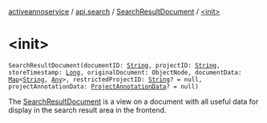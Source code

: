 [activeannoservice](../../index.md) / [api.search](../index.md) / [SearchResultDocument](index.md) / [&lt;init&gt;](./-init-.md)

# &lt;init&gt;

`SearchResultDocument(documentID: `[`String`](https://kotlinlang.org/api/latest/jvm/stdlib/kotlin/-string/index.html)`, projectID: `[`String`](https://kotlinlang.org/api/latest/jvm/stdlib/kotlin/-string/index.html)`, storeTimestamp: `[`Long`](https://kotlinlang.org/api/latest/jvm/stdlib/kotlin/-long/index.html)`, originalDocument: ObjectNode, documentData: `[`Map`](https://kotlinlang.org/api/latest/jvm/stdlib/kotlin.collections/-map/index.html)`<`[`String`](https://kotlinlang.org/api/latest/jvm/stdlib/kotlin/-string/index.html)`, `[`Any`](https://kotlinlang.org/api/latest/jvm/stdlib/kotlin/-any/index.html)`>, restrictedProjectID: `[`String`](https://kotlinlang.org/api/latest/jvm/stdlib/kotlin/-string/index.html)`? = null, projectAnnotationData: `[`ProjectAnnotationData`](../../document/-project-annotation-data/index.md)`? = null)`

The [SearchResultDocument](index.md) is a view on a document with all useful data for display in the search result area
in the frontend.

